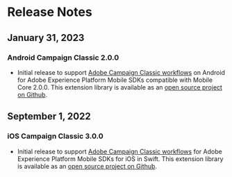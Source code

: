# Release Notes

## January 31, 2023

### Android Campaign Classic 2.0.0

* Initial release to support [Adobe Campaign Classic workflows](./index.md) on Android for Adobe Experience Platform Mobile SDKs compatible with Mobile Core 2.0.0. This extension library is available as an [open source project on Github](https://github.com/adobe/aepsdk-campaignclassic-android/).

## September 1, 2022

### iOS Campaign Classic 3.0.0

* Initial release to support [Adobe Campaign Classic workflows](./index.md) for Adobe Experience Platform Mobile SDKs for iOS in Swift. This extension library is available as an [open source project on Github](https://github.com/adobe/aepsdk-campaignclassic-ios/).